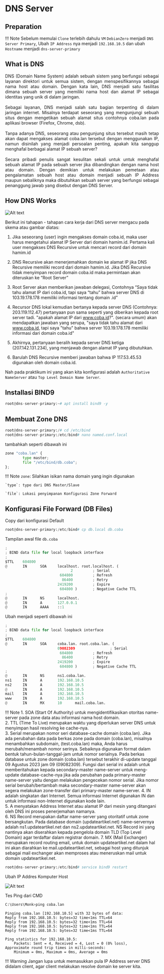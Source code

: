 # DNS Server

## Preparation

!!! Note
    Sebelum memulai `Clone` terlebih dahulu `VM` `DebianZero` menjadi `DNS Server Primary`, Ubah `IP Address` nya menjadi `192.168.10.5` dan ubah `Hostname` menjadi `dns-server-primary`

## What is DNS
<div style="text-align: justify"> 
DNS (Domain Name System) adalah sebuah sistem yang berfungsi sebagai layanan 
direktori untuk semua sistem, dengan menspesifikannya sebagai nama host atau domain. 
Dengan kata lain, DNS menjadi satu fasilitas dimana sebuah server yang memiliki nama 
host dan alamat IP sebagai identitas yang unik di dalam jaringan. 
<br>
<br>
Sebagai layanan, DNS menjadi salah satu bagian terpenting di dalam jaringan internet. 
Misalnya terdapat seseorang yang mengunjungi sebuah situs dengan mengetikan 
sebuah alamat situs contohnya coba.lan pada aplikasi browser (Firefox, Chrome, 
dsb).
<br>
<br>  
Tanpa adanya DNS, seseorang atau pengunjung situs tersebut masih tetap akan dapat 
mengakses alamat coba.lan tersebut dengan menggunakan IP, namun disinilah 
yang menjadi persoalan penting, apakah kita sanggup menghafal berbagai alamat IP 
sebuah server?  
<br>
<br>
Secara pribadi penulis sangat kesulitan sekali untuk untuk menghafal sebuah alamat IP 
pada sebuah server jika dibandingkan dengan nama host atau domain. 
Dengan demikian untuk melakukan pemetaan atau pengalamatan sebuah host atau 
domain menjadi sebuah IP Address maupun sebaliknya maka dibutuhkan sebuah server 
yang berfungsi sebagai penanggung jawab yang disebut dengan DNS Server.
</div>

## How DNS Works

![Alt text](image-11.png)  

Berikut ini tahapan - tahapan cara kerja dari DNS server mengacu pada skema atau 
gambar diatas:  

1. Jika seseorang (user) ingin mengakses domain coba.id, maka user harus mengetahui alamat IP Server dari domain hamim.id. 
Pertama kali user mengakses DNS Recursive untuk mencari record dari domain hamim.id  


2. DNS Recursive akan menerjemahkan domain ke alamat IP jika DNS Recursive 
memiliki record dari domain hamim.id. Jika DNS Recursive tidak menyimpan record 
domain coba.id maka permintaan akan diteruskan ke “Root Server”
3. Root Server akan memberikan jawaban delegasi, Contohnya “Saya tidak tahu alamat 
IP dari coba.id, tapi saya “tahu” bahwa server DNS di 103.19.178.178 memiliki 
informasi tentang domain .id”
4. Recursor DNS lokal kemudian bertanya kepada server DNS (Contohnya: 
203.119.112.47) pertanyaan pun sama seperti yang diberikan kepada root server tadi. 
"apakah alamat IP dari www.coba.id?". (secara umum) akan mendapatkan jawaban 
yang serupa, "saya tidak tahu alamat dari www.coba.id, tapi saya "tahu" bahwa 
server 103.19.178.178 memiliki informasi dari domain coba.id"
5. Akhirnya, pertanyaan beralih kepada server DNS ketiga (207.142.131.234), yang 
menjawab dengan alamat IP yang dibutuhkan. 
6. Barulah DNS Recursive memberi jawaban bahwa IP 117.53.45.53 digunakan oleh 
domain coba.id.  

Nah pada praktikum ini yang akan kita konfigurasi adalah `Authoritative NameServer` atau `Top Level Domain Name Server`.
## Installasi BIND9

``` py
root@dns-server-primary:~# apt install bind9 -y
```

## Membuat Zone DNS

``` py
root@dns-server-primary:/# cd /etc/bind
root@dns-server-primary:/etc/bind# nano named.conf.local
```
tambahkah seperti dibawah ini
``` py title="nano named.conf.local"
zone "coba.lan" {
        type master;
        file "/etc/bind/db.coba";
};
```
!!! Note
    `zone`: Silahkan isikan nama domain yang ingin digunakan  

    `type`: type dari DNS Master/Slave  

    `file`: Lokasi penyimpanan Konfigurasi Zone Forward

## Konfigurasi File Forward (DB Files)

Copy dari konfigurasi Default 
``` py
root@dns-server-primary:/etc/bind# cp db.local db.coba
```
Tampilan awal file `db.coba`
``` py title="root@dns-server-primary:/etc/bind# nano db.coba"
;
; BIND data file for local loopback interface
;
$TTL    604800
@       IN      SOA     localhost. root.localhost. (
                              2         ; Serial
                         604800         ; Refresh
                          86400         ; Retry
                        2419200         ; Expire
                         604800 )       ; Negative Cache TTL
;
@       IN      NS      localhost.
@       IN      A       127.0.0.1
@       IN      AAAA    ::1
```
Ubah menjadi seperti dibawah ini  

```py
;
; BIND data file for local loopback interface
;
$TTL    604800
@       IN      SOA     coba.lan. root.coba.lan. (
                        09082309                ; Serial
                         604800         ; Refresh
                          86400         ; Retry
                        2419200         ; Expire
                         604800 )       ; Negative Cache TTL
;
@       IN      NS      ns1.coba.lan.
ns1     IN      A       192.168.10.5
ns2     IN      A       192.168.10.5
@       IN      A       192.168.10.5
mail    IN      A       192.168.10.5
www     IN      A       192.168.10.5
@       IN      MX      10      mail.coba.lan.
```
!!! Note
    1. SOA (Start Of Authority) untuk mengidentifikasikan otoritas name-server pada zone data atau informasi nama host domain.  
    2. TTL (Time To Live) merupakan waktu yang diperlukan server DNS untuk menyimpan hasil resolving ke cache-nya.  
    3. Serial merupakan nomor seri database-cache domain (coba.lan). Jika ada perubahan data pada berkas zone pada domain (coba.lan), misalnya menambahkan subdomain, (test.coba.lan) maka, Anda harus merubah/menambah nomor serinya. Sebaiknya digunakan format dalam bentuk tahun-bulan-tanggal-jam untuk nomor serialnya. Pada berkas database untuk zone domain (coba.lan) tersebut terakhir di-update tanggal 09 Agustus 2023 jam 09 (09082309). Fungsi dari serial ini adalah untuk memberitahukan kepada secondary-master name-server untuk meng-update database-cache-nya jika ada perubahan pada primary-master name-server yaitu dengan melakukan pengecekan nomor serial. Jika nomor serial berubah/bertambah maka secondary-master name-server akan segera melakukan zone-transfer dari primary-master name-server.
    4. IN adalah singkatan dari Internet. Semua informasi Internet digunakan IN dan untuk informasi non-Internet digunakan kode lain.  
    5. A menyatakan Address Internet atau alamat IP dari mesin yang ditangani oleh DNS ini proses penerjemahan namanya.  
    6. NS Record merupakan daftar name-server yang otoritatif untuk zone bersangkutan. 
    Pada database domain (updateartikel.net) name-servernya adalah ns1.updateartikel.net dan ns2.updateartikel.net. NS Record ini yang nantinya akan diserahkan kepada pengelola domain TLD (Top Level Domain) agar terdaftar dalam registrar domain.
    7. MX (Mail Exchanger) merupakan record routing email, untuk domain updateartikel.net dalam hal ini akan diarahkan ke mail.updateartikel.net, sebagai host yang ditunjuk sebagai mail exchanger akan memproses atau meneruskan mail untuk domain updateartikel.net.

``` py
root@dns-server-primary:/etc/bind# service bind9 restart
```
Ubah IP Addres Komputer Host

![Alt text](image-12.png)

Tes Ping dari CMD
``` py title="CMD"
C:\Users\Monk>ping coba.lan
```
```
Pinging coba.lan [192.168.10.5] with 32 bytes of data:
Reply from 192.168.10.5: bytes=32 time<1ms TTL=64
Reply from 192.168.10.5: bytes=32 time<1ms TTL=64
Reply from 192.168.10.5: bytes=32 time<1ms TTL=64
Reply from 192.168.10.5: bytes=32 time<1ms TTL=64

Ping statistics for 192.168.10.5:
    Packets: Sent = 4, Received = 4, Lost = 0 (0% loss),
Approximate round trip times in milli-seconds:
    Minimum = 0ms, Maximum = 0ms, Average = 0ms
```

!!! Warning
    Jangan lupa untuk memasukkan pula IP Address server DNS didalam client, agar client melakukan resolve domain ke server kita.